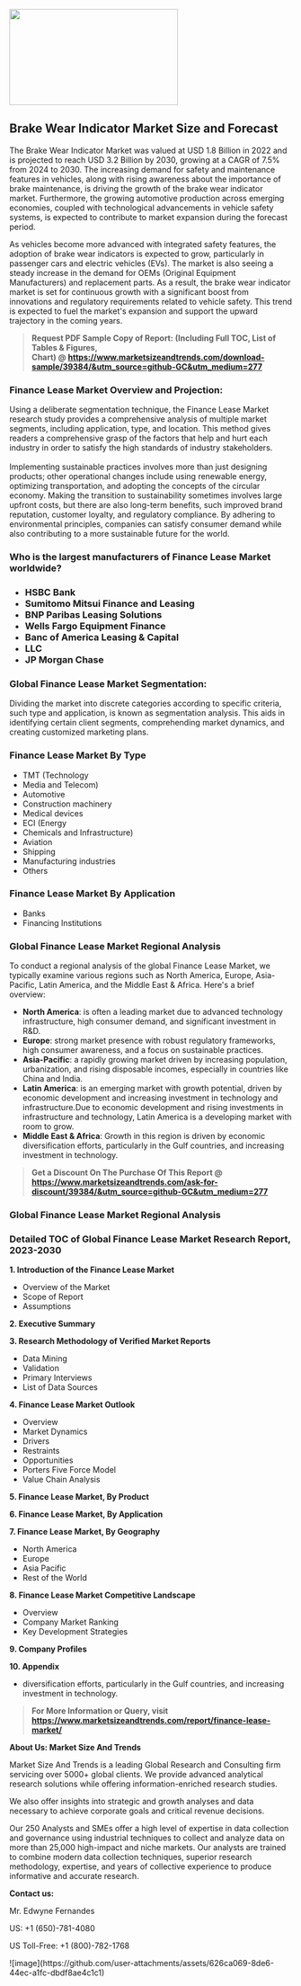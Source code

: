 <p><img class="alignnone size-medium wp-image-20088" src="https://ffe5etoiles.com/wp-content/uploads/2024/12/MST1-300x171.png" alt="" width="300" height="171" /></p><h2>Brake Wear Indicator Market Size and Forecast</h2><p>The Brake Wear Indicator Market was valued at USD 1.8 Billion in 2022 and is projected to reach USD 3.2 Billion by 2030, growing at a CAGR of 7.5% from 2024 to 2030. The increasing demand for safety and maintenance features in vehicles, along with rising awareness about the importance of brake maintenance, is driving the growth of the brake wear indicator market. Furthermore, the growing automotive production across emerging economies, coupled with technological advancements in vehicle safety systems, is expected to contribute to market expansion during the forecast period.</p><p>As vehicles become more advanced with integrated safety features, the adoption of brake wear indicators is expected to grow, particularly in passenger cars and electric vehicles (EVs). The market is also seeing a steady increase in the demand for OEMs (Original Equipment Manufacturers) and replacement parts. As a result, the brake wear indicator market is set for continuous growth with a significant boost from innovations and regulatory requirements related to vehicle safety. This trend is expected to fuel the market's expansion and support the upward trajectory in the coming years.</p></p><blockquote id="" class=""><strong>Request PDF Sample Copy of Report: (Including Full TOC, List of Tables &amp; Figures, Chart)&nbsp;@&nbsp;<strong><a href="https://www.marketsizeandtrends.com/download-sample/39384/&utm_source=github-GC&utm_medium=277" target="_blank">https://www.marketsizeandtrends.com/download-sample/39384/&utm_source=github-GC&utm_medium=277</a></strong></strong></blockquote><h3 id="" class="">Finance Lease Market&nbsp;Overview and Projection:</h3><p id="" class="">Using a deliberate segmentation technique, the Finance Lease Market research study provides a comprehensive analysis of multiple market segments, including application, type, and location. This method gives readers a comprehensive grasp of the factors that help and hurt each industry in order to satisfy the high standards of industry stakeholders. <br /> <br />Implementing sustainable practices involves more than just designing products; other operational changes include using renewable energy, optimizing transportation, and adopting the concepts of the circular economy. Making the transition to sustainability sometimes involves large upfront costs, but there are also long-term benefits, such improved brand reputation, customer loyalty, and regulatory compliance. By adhering to environmental principles, companies can satisfy consumer demand while also contributing to a more sustainable future for the world.</p><h3 id="" class="">Who is the largest manufacturers of&nbsp;Finance Lease Market worldwide?</h3><h3 class=""><p><ul><li>HSBC Bank </li><li> Sumitomo Mitsui Finance and Leasing </li><li> BNP Paribas Leasing Solutions </li><li> Wells Fargo Equipment Finance </li><li> Banc of America Leasing & Capital </li><li> LLC </li><li> JP Morgan Chase</li></ul></p></h3><h3 id="" class="">Global&nbsp;Finance Lease Market Segmentation:</h3><p id="" class="">Dividing the market into discrete categories according to specific criteria, such type and application, is known as segmentation analysis. This aids in identifying certain client segments, comprehending market dynamics, and creating customized marketing plans.</p><h3 id="" class="">Finance Lease Market&nbsp;By Type</h3><p><p><ul><li>TMT (Technology </li><li> Media and Telecom) </li><li> Automotive </li><li> Construction machinery </li><li> Medical devices </li><li> ECI (Energy </li><li> Chemicals and Infrastructure) </li><li> Aviation </li><li> Shipping </li><li> Manufacturing industries </li><li> Others</p></li></ul></p></p><h3 id="" class="">Finance Lease Market&nbsp;By Application</h3><p class=""><p><ul><li>Banks </li><li> Financing Institutions</li></ul></p></p><h3 id="" class="">Global Finance Lease Market Regional Analysis</h3><p id="" class="">To conduct a regional analysis of the global Finance Lease Market, we typically examine various regions such as North America, Europe, Asia-Pacific, Latin America, and the Middle East &amp; Africa. Here's a brief overview:</p><ul><li><strong>North America</strong>: is often a leading market due to advanced technology infrastructure, high consumer demand, and significant investment in R&amp;D.</li><li><strong>Europe</strong>: strong market presence with robust regulatory frameworks, high consumer awareness, and a focus on sustainable practices.</li><li><strong>Asia-Pacific</strong>: a rapidly growing market driven by increasing population, urbanization, and rising disposable incomes, especially in countries like China and India.</li><li><strong>Latin America</strong>: is an emerging market with growth potential, driven by economic development and increasing investment in technology and infrastructure.Due to economic development and rising investments in infrastructure and technology, Latin America is a developing market with room to grow.</li><li><strong>Middle East &amp; Africa</strong>: Growth in this region is driven by economic diversification efforts, particularly in the Gulf countries, and increasing investment in technology.</li></ul><blockquote id="" class=""><strong>Get a Discount On The Purchase Of This Report @ <strong><a href="https://www.marketsizeandtrends.com/ask-for-discount/39384/&utm_source=github-GC&utm_medium=277" target="_blank">https://www.marketsizeandtrends.com/ask-for-discount/39384/&utm_source=github-GC&utm_medium=277</a></strong></strong></blockquote><h3 id="" class="">Global Finance Lease Market Regional Analysis</h3><h3 id="" class="">Detailed TOC of Global Finance Lease Market Research Report, 2023-2030</h3><p id="" class=""><strong>1. Introduction of the Finance Lease Market</strong></p><ul><li>Overview of the Market</li><li>Scope of Report</li><li>Assumptions</li></ul><p id="" class=""><strong>2. Executive Summary</strong></p><p id="" class=""><strong>3. Research Methodology of Verified Market Reports</strong></p><ul><li>Data Mining</li><li>Validation</li><li>Primary Interviews</li><li>List of Data Sources</li></ul><p id="" class=""><strong>4. Finance Lease Market Outlook</strong></p><ul><li>Overview</li><li>Market Dynamics</li><li>Drivers</li><li>Restraints</li><li>Opportunities</li><li>Porters Five Force Model</li><li>Value Chain Analysis</li></ul><p id="" class=""><strong>5. Finance Lease Market, By Product</strong></p><p id="" class=""><strong>6. Finance Lease Market, By Application</strong></p><p id="" class=""><strong>7. Finance Lease Market, By Geography</strong></p><ul><li>North America</li><li>Europe</li><li>Asia Pacific</li><li>Rest of the World</li></ul><p id="" class=""><strong>8. Finance Lease Market Competitive Landscape</strong></p><ul><li>Overview</li><li>Company Market Ranking</li><li>Key Development Strategies</li></ul><p id="" class=""><strong>9. Company Profiles</strong></p><p id="" class=""><strong>10. Appendix</strong></p><ul><li>diversification efforts, particularly in the Gulf countries, and increasing investment in technology.</li></ul><blockquote id="" class=""><strong>For More Information or Query, visit <strong><strong><a href="https://www.marketsizeandtrends.com/report/finance-lease-market/" target="_blank">https://www.marketsizeandtrends.com/report/finance-lease-market/</a></strong></strong></strong></blockquote><p id="" class=""><strong>About Us: Market Size And Trends</strong></p><p id="" class="">Market Size And Trends is a leading Global Research and Consulting firm servicing over 5000+ global clients. We provide advanced analytical research solutions while offering information-enriched research studies.</p><p id="" class="">We also offer insights into strategic and growth analyses and data necessary to achieve corporate goals and critical revenue decisions.</p><p id="" class="">Our 250 Analysts and SMEs offer a high level of expertise in data collection and governance using industrial techniques to collect and analyze data on more than 25,000 high-impact and niche markets. Our analysts are trained to combine modern data collection techniques, superior research methodology, expertise, and years of collective experience to produce informative and accurate research.</p><p id="" class=""><strong>Contact us:</strong></p><p id="" class="">Mr. Edwyne Fernandes</p><p id="" class="">US: +1 (650)-781-4080</p><p id="" class="">US Toll-Free: +1 (800)-782-1768</p>
![image](https://github.com/user-attachments/assets/626ca069-8de6-44ec-a1fc-dbdf8ae4c1c1)
